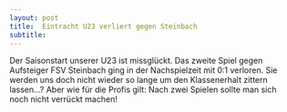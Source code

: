```yaml
---
layout: post
title:  Eintracht U23 verliert gegen Steinbach
subtitle:  
---
```


Der Saisonstart unserer U23 ist missglückt. Das zweite Spiel gegen Aufsteiger FSV Steinbach ging in der Nachspielzeit mit 0:1 verloren. Sie werden uns doch nicht wieder so lange um den Klassenerhalt zittern lassen...? Aber wie für die Profis gilt: Nach zwei Spielen sollte man sich noch nicht verrückt machen!


